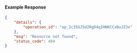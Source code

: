 <!-- Code generated for API Clients. DO NOT EDIT. -->

#### Example Response

```json
{
	"details": {
		"operation_id": "op_2c35UJ5d2RgD4qIHNKCCxBuJZ3x"
	},
	"msg": "Resource not found",
	"status_code": 404
}
```
